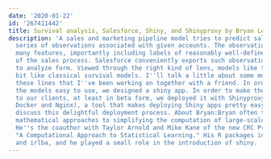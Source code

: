 ```yaml
---
date: '2020-01-22'
id: '267411442'
title: Survival analysis, Salesforce, Shiny, and Shinyproxy by Bryan Lewis
description: 'A sales and marketing pipeline model tries to predict sales from a time
  series of observations associated with given accounts. The observations may have
  many features, importantly including labels of reasonably well-defined *stages*
  of the sales process. Salesforce conveniently exports such observations in easy
  to analyze form. Viewed through the right kind of lens, models like this look a
  bit like classical survival models. I''ll talk a little about some models along
  these lines that I''ve been working on together with a friend. In order to make
  the models easy to use, we designed a shiny app. In order to make the app available
  to our clients, at least in beta form, we deployed it with Shinyproxy (and also
  Docker and Nginx), a tool that makes deploying Shiny apps pretty easy to do. I''ll
  discuss this delightful deployment process. About Bryan:Bryan often thinks about
  mathematical approaches to simplifying the computation of large-scale problems.
  He''s the coauthor with Taylor Arnold and Mike Kane of the new CRC Press textbook,
  "A Computational Approach to Statistical Learning." His R packages include threejs
  and irlba, and he played a small role in the introduction of shiny. '
---
```

